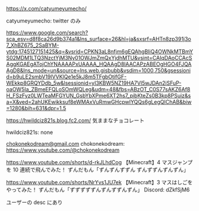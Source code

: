 https://x.com/catyumeyumecho/

catyumeyumecho: twitter のみ

https://www.google.com/search?sca_esv=d8f8ca26d9b374a1&lns_surface=26&hl=ja&sxsrf=AHTn8zp391j3o7_XhBZ675_2SaBYM-ytdg:1745127151425&q=&vsrid=CPKN3aL8nfjm6gEQAhgBIiQ4OWNkMTBmYS02MDM1LTQ3NzctYjM3Ny01OWJmZmQxYjdhMTU&vsint=CAIqDAoCCAcSAggKGAEgATojChYNAAAAPxUAAAA_HQAAgD8lAACAPzABEOgHGO4FJQAAgD8&lns_mode=un&source=lns.web.gisbubb&vsdim=1000,750&gsessionid=b9uLE2smbV19lVVKlQe1e5kJ8m5TFgbOtifGF-WEkkp8GRQYDdb_5w&lsessionid=yI3KBW5NZ19HA7Vl5wJDAn2iSFuP-oaOW5Ia_ZBmeEFQLoSOmWQLeg&udm=48&fbs=ABzOT_C0S77sAKZ6Af8H_FSzFyz0LWTeaMFGYUN_GsbYbXPme6XT2hs7_pibKteZs0B3kp8PSuiz&sa=X&ved=2ahUKEwikksuf8eWMAxVuRmwGHcpwIYQQs6gLegQIChAB&biw=1280&bih=631&dpr=1.5

https://hwildciz821s.blog.fc2.com/
気ままなチョコレート

hwildciz821s: none

chokonekodream@gmail.com
chokonekodream: https://www.youtube.com/@chokonekodream

https://www.youtube.com/shorts/d-rkJLhdCog
【Minecraft】4 マスジャンプを 10 連続で飛んでみた！
ずんだもん「ずんずんずずん ずんずずんずんずん」

https://www.youtube.com/shorts/NrYvs1JU7ek
【Minecraft】3 マスはしごをやってみた！
ずんだもん「ずずずずずんずんずずんずん」
Discord: dZkfSjM6

ユーザーの desc にあり
